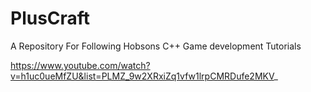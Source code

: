 # PlusCraft

A Repository For Following Hobsons C++ Game development Tutorials

https://www.youtube.com/watch?v=h1uc0ueMfZU&list=PLMZ_9w2XRxiZq1vfw1lrpCMRDufe2MKV_
